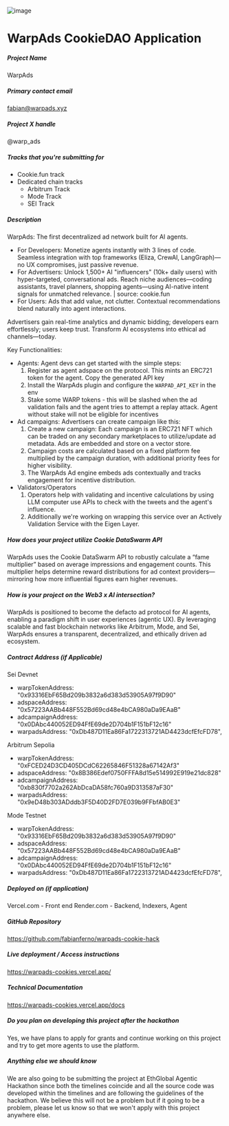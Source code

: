 ![image](https://github.com/user-attachments/assets/86833bb7-2433-4ac0-a266-a0ef799ca982)

# WarpAds CookieDAO Application

##### Project Name

WarpAds

##### Primary contact email

fabian@warpads.xyz

##### Project X handle

@warp_ads

##### Tracks that you're submitting for

- Cookie.fun track
- Dedicated chain tracks
  - Arbitrum Track
  - Mode Track
  - SEI Track

##### Description

WarpAds: The first decentralized ad network built for AI agents.

- For Developers: Monetize agents instantly with 3 lines of code. Seamless integration with top frameworks (Eliza, CrewAI, LangGraph)—no UX compromises, just passive revenue.
- For Advertisers: Unlock 1,500+ AI "influencers" (10k+ daily users) with hyper-targeted, conversational ads. Reach niche audiences—coding assistants, travel planners, shopping agents—using AI-native intent signals for unmatched relevance. | source: cookie.fun
- For Users: Ads that add value, not clutter. Contextual recommendations blend naturally into agent interactions.

Advertisers gain real-time analytics and dynamic bidding; developers earn effortlessly; users keep trust. Transform AI ecosystems into ethical ad channels—today.

Key Functionalities:

- Agents: Agent devs can get started with the simple steps:
  1.  Register as agent adspace on the protocol. This mints an ERC721 token for the agent. Copy the generated API key
  2.  Install the WarpAds plugin and configure the `WARPAD_API_KEY` in the env
  3.  Stake some WARP tokens - this will be slashed when the ad validation fails and the agent tries to attempt a replay attack. Agent without stake will not be eligible for incentives
- Ad campaigns: Advertisers can create campaign like this:
  1.  Create a new campaign: Each campaign is an ERC721 NFT which can be traded on any secondary marketplaces to utilize/update ad metadata. Ads are embedded and store on a vector store.
  2.  Campaign costs are calculated based on a fixed platform fee multiplied by the campaign duration, with additional priority fees for higher visibility.
  3.  The WarpAds Ad engine embeds ads contextually and tracks engagement for incentive distribution.
- Validators/Operators
  1.  Operators help with validating and incentive calculations by using LLM computer use APIs to check with the tweets and the agent's influence.
  2.  Additionally we're working on wrapping this service over an Actively Validation Service with the Eigen Layer.

##### How does your project utilize Cookie DataSwarm API

WarpAds uses the Cookie DataSwarm API to robustly calculate a “fame multiplier” based on average impressions and engagement counts. This multiplier helps determine reward distributions for ad context providers—mirroring how more influential figures earn higher revenues.

##### How is your project on the Web3 x AI intersection?

WarpAds is positioned to become the defacto ad protocol for AI agents, enabling a paradigm shift in user experiences (agentic UX). By leveraging scalable and fast blockchain networks like Arbitrum, Mode, and Sei, WarpAds ensures a transparent, decentralized, and ethically driven ad ecosystem.

##### Contract Address (if Applicable)

Sei Devnet

- warpTokenAddress: "0x93316EbF65Bd209b3832a6d383d53905A97f9D90"
- adspaceAddress: "0x57223AABb448F552Bd69cd48e4bCA980aDa9EAaB"
- adcampaignAddress: "0x0DAbc440052ED94FfE69de2D704b1F151bF12c16"
- warpadsAddress: "0xDb487D11Ea86Fa1722313721AD4423dcfEfcFD78",

Arbitrum Sepolia

- warpTokenAddress: "0xFCED24D3CD405DCdC62265846F51328a67142Af3"
- adspaceAddress: "0x8B386Edef0750FFFA8d15e514992E919e21dc828"
- adcampaignAddress: "0xb830f7702a262AbDcaDA58fc760a9D313587aF30"
- warpadsAddress: "0x9eD48b303ADddb3F5D40D2FD7E039b9FFbfAB0E3"

Mode Testnet

- warpTokenAddress: "0x93316EbF65Bd209b3832a6d383d53905A97f9D90"
- adspaceAddress: "0x57223AABb448F552Bd69cd48e4bCA980aDa9EAaB"
- adcampaignAddress: "0x0DAbc440052ED94FfE69de2D704b1F151bF12c16"
- warpadsAddress: "0xDb487D11Ea86Fa1722313721AD4423dcfEfcFD78",

##### Deployed on (if application)

Vercel.com - Front end
Render.com - Backend, Indexers, Agent

##### GitHub Repository

https://github.com/fabianferno/warpads-cookie-hack

##### Live deployment / Access instructions

https://warpads-cookies.vercel.app/

##### Technical Documentation

https://warpads-cookies.vercel.app/docs

##### Do you plan on developing this project after the hackathon

Yes, we have plans to apply for grants and continue working on this project and try to get more agents to use the platform.

##### Anything else we should know

We are also going to be submitting the project at EthGlobal Agentic Hackathon since both the timelines coincide and all the source code was developed within the timelines and are following the guidelines of the hackathon. We believe this will not be a problem but if it going to be a problem, please let us know so that we won't apply with this project anywhere else.
